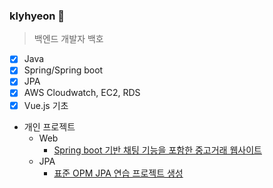 ### klyhyeon :rocket:
> 백엔드 개발자 백호
- [X] Java
- [X] Spring/Spring boot
- [X] JPA
- [X] AWS Cloudwatch, EC2, RDS
- [X] Vue.js 기초
- 개인 프로젝트
  - Web
    - [Spring boot 기반 채팅 기능을 포함한 중고거래 웹사이트](https://github.com/klyhyeon/salle.git)
  - JPA
    - [표준 OPM JPA 연습 프로젝트 생성](https://github.com/klyhyeon/shop/tree/yuhyeon)

<!--
**klyhyeon/klyhyeon** is a ✨ _special_ ✨ repository because its `README.md` (this file) appears on your GitHub profile.

Here are some ideas to get you started:

- 🔭 I’m currently working on ...
- 🌱 I’m currently learning ...
- 👯 I’m looking to collaborate on ...
- 🤔 I’m looking for help with ...
- 💬 Ask me about ...
- 📫 How to reach me: ...
- 😄 Pronouns: ...
- ⚡ Fun fact: ...
-->
